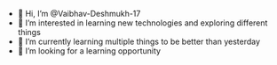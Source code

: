 - 👋 Hi, I’m @Vaibhav-Deshmukh-17
- 👀 I’m interested in learning new technologies and exploring different things 
- 🌱 I’m currently learning multiple things to be better than yesterday
- 💞️ I’m looking for a learning opportunity 


<!---
Vaibhav-Deshmukh-17/Vaibhav-Deshmukh-17 is a ✨ special ✨ repository because its `README.md` (this file) appears on your GitHub profile.
You can click the Preview link to take a look at your changes.
--->

